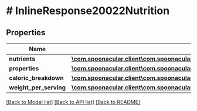 # # InlineResponse20022Nutrition

## Properties

Name | Type | Description | Notes
------------ | ------------- | ------------- | -------------
**nutrients** | [**\com.spoonacular.client\com.spoonacular.client.model\RecipesParseIngredientsNutritionNutrients[]**](RecipesParseIngredientsNutritionNutrients.md) |  | 
**properties** | [**\com.spoonacular.client\com.spoonacular.client.model\RecipesParseIngredientsNutritionProperties[]**](RecipesParseIngredientsNutritionProperties.md) |  | 
**caloric_breakdown** | [**\com.spoonacular.client\com.spoonacular.client.model\RecipesParseIngredientsNutritionCaloricBreakdown**](RecipesParseIngredientsNutritionCaloricBreakdown.md) |  | 
**weight_per_serving** | [**\com.spoonacular.client\com.spoonacular.client.model\RecipesParseIngredientsNutritionWeightPerServing**](RecipesParseIngredientsNutritionWeightPerServing.md) |  | 

[[Back to Model list]](../../README.md#documentation-for-models) [[Back to API list]](../../README.md#documentation-for-api-endpoints) [[Back to README]](../../README.md)


